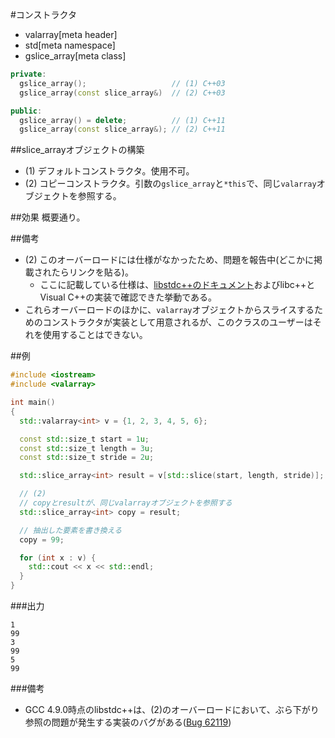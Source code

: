 #コンストラクタ
* valarray[meta header]
* std[meta namespace]
* gslice_array[meta class]

```cpp
private:
  gslice_array();                   // (1) C++03
  gslice_array(const slice_array&)  // (2) C++03

public:
  gslice_array() = delete;          // (1) C++11
  gslice_array(const slice_array&); // (2) C++11
```

##slice_arrayオブジェクトの構築
- (1) デフォルトコンストラクタ。使用不可。
- (2) コピーコンストラクタ。引数の`gslice_array`と`*this`で、同じ`valarray`オブジェクトを参照する。


##効果
概要通り。


##備考
- (2) このオーバーロードには仕様がなかったため、問題を報告中(どこかに掲載されたらリンクを貼る)。
	- ここに記載している仕様は、[libstdc++のドキュメント](https://gcc.gnu.org/onlinedocs/libstdc++/libstdc++-html-USERS-4.3/a00937.html#9fbd1eb3ba4bb015446ecdc29692e658)およびlibc++とVisual C++の実装で確認できた挙動である。
- これらオーバーロードのほかに、`valarray`オブジェクトからスライスするためのコンストラクタが実装として用意されるが、このクラスのユーザーはそれを使用することはできない。


##例
```cpp
#include <iostream>
#include <valarray>

int main()
{
  std::valarray<int> v = {1, 2, 3, 4, 5, 6};

  const std::size_t start = 1u;
  const std::size_t length = 3u;
  const std::size_t stride = 2u;

  std::slice_array<int> result = v[std::slice(start, length, stride)];

  // (2)
  // copyとresultが、同じvalarrayオブジェクトを参照する
  std::slice_array<int> copy = result;

  // 抽出した要素を書き換える
  copy = 99;

  for (int x : v) {
    std::cout << x << std::endl;
  }
}
```

###出力
```
1
99
3
99
5
99
```


###備考
- GCC 4.9.0時点のlibstdc++は、(2)のオーバーロードにおいて、ぶら下がり参照の問題が発生する実装のバグがある([Bug 62119](https://gcc.gnu.org/bugzilla/show_bug.cgi?id=62119))

